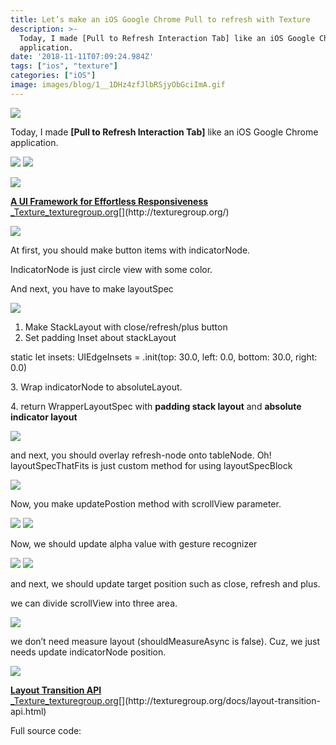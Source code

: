 ```yaml
---
title: Let’s make an iOS Google Chrome Pull to refresh with Texture
description: >-
  Today, I made [Pull to Refresh Interaction Tab] like an iOS Google Chrome
  application.
date: '2018-11-11T07:09:24.984Z'
tags: ["ios", "texture"]
categories: ["iOS"]
image: images/blog/1__1DHz4zfJlbRSjyObGciImA.gif
---
```


![](/images/blog/1__1DHz4zfJlbRSjyObGciImA.gif)

Today, I made **\[Pull to Refresh Interaction Tab\]** like an iOS Google Chrome application.

![](/images/blog/1__o2gb2oe9hNf40GtKlAC8Nw.gif)
![](/images/blog/1__wyTQelfG76Co1YWLf6M0mA.png)

![](/images/blog/1__n9LRsb0Q54a__lutFKlWr__w.png)

[**A UI Framework for Effortless Responsiveness**  
_Texture_texturegroup.org](http://texturegroup.org/ "http://texturegroup.org/")[](http://texturegroup.org/)

![](/images/blog/1__K__Oy__vEL__J4sXNPW4__hwiQ.png)

At first, you should make button items with indicatorNode.

IndicatorNode is just circle view with some color.

And next, you have to make layoutSpec

![](/images/blog/1__Rxhmvcln29__RrfL3u048JQ.png)

1.  Make StackLayout with close/refresh/plus button
2.  Set padding Inset about stackLayout

static let insets: UIEdgeInsets = .init(top: 30.0, left: 0.0, bottom: 30.0, right: 0.0)

3\. Wrap indicatorNode to absoluteLayout.

4\. return WrapperLayoutSpec with **padding stack layout** and **absolute indicator layout**

![](/images/blog/1__smfmsf3pmtPTTCbiMKLSzQ.png)

and next, you should overlay refresh-node onto tableNode. Oh! layoutSpecThatFits is just custom method for using layoutSpecBlock

![](/images/blog/1__8LCnA4TLFg4XK5jBver4SA.png)

Now, you make updatePostion method with scrollView parameter.

![](/images/blog/1__S4V3rMvrnXBTH0iIeWWRwQ.png)
![](/images/blog/1__HrRsxyfKPLEYV7ArBVokIw.png)

Now, we should update alpha value with gesture recognizer

![](/images/blog/1__uRbECGxT7r59fsMjkihRPQ.png)
![](/images/blog/1__lIksA8fSqFPLi6CGmZZzUg.png)

and next, we should update target position such as close, refresh and plus.

we can divide scrollView into three area.

![](/images/blog/1__cVZ6Av3K9hV4LnI59jU7Ng.png)

we don’t need measure layout (shouldMeasureAsync is false). Cuz, we just needs update indicatorNode position.

![](/images/blog/1__QwCpL6C1Lu0S7GPHr1aFMw.png)

[**Layout Transition API**  
_Texture_texturegroup.org](http://texturegroup.org/docs/layout-transition-api.html "http://texturegroup.org/docs/layout-transition-api.html")[](http://texturegroup.org/docs/layout-transition-api.html)

Full source code: